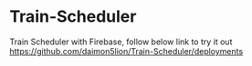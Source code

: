 # Train-Scheduler

Train Scheduler with Firebase, follow below link to try it out
https://github.com/daimon5lion/Train-Scheduler/deployments
